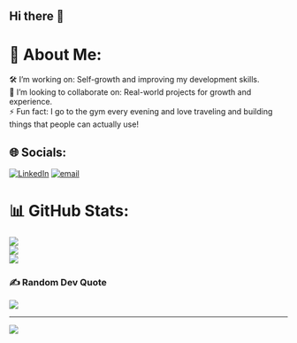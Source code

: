 ## Hi there 👋

# 💫 About Me:
🛠️ I’m working on: Self-growth and improving my development skills.<br>👯 I’m looking to collaborate on: Real-world projects for growth and experience.<br>⚡ Fun fact: I go to the gym every evening and love traveling and building things that people can actually use!


## 🌐 Socials:
[![LinkedIn](https://img.shields.io/badge/LinkedIn-%230077B5.svg?logo=linkedin&logoColor=white)](https://linkedin.com/in/https://www.linkedin.com/in/jay-kabdwal-7a2258252/) [![email](https://img.shields.io/badge/Email-D14836?logo=gmail&logoColor=white)](mailto:jaykabdwal@gmail.com) 
# 📊 GitHub Stats:
![](https://github-readme-stats.vercel.app/api?username=Jay-kabdwal&theme=dark&hide_border=false&include_all_commits=true&count_private=true)<br/>
![](https://nirzak-streak-stats.vercel.app/?user=Jay-kabdwal&theme=dark&hide_border=false)<br/>
![](https://github-readme-stats.vercel.app/api/top-langs/?username=Jay-kabdwal&theme=dark&hide_border=false&include_all_commits=true&count_private=true&layout=compact)

### ✍️ Random Dev Quote
![](https://quotes-github-readme.vercel.app/api?type=horizontal&theme=dark)

---
[![](https://visitcount.itsvg.in/api?id=Jay-kabdwal&icon=9&color=0)](https://visitcount.itsvg.in)

<!-- Proudly created with GPRM ( https://gprm.itsvg.in ) -->
